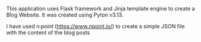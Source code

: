 This application uses Flask framework and Jinja template engine to create a Blog Website. It was created using Pyton v3.13.

I have used n:point (https://www.npoint.io/) to create a simple JSON file with the content of the blog posts
